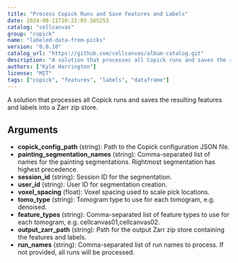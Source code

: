 ```yaml
---
title: "Process Copick Runs and Save Features and Labels"
date: 2024-08-11T10:22:03.565253
catalog: "cellcanvas"
group: "copick"
name: "labeled-data-from-picks"
version: "0.0.10"
catalog_url: "https://github.com/cellcanvas/album-catalog.git"
description: "A solution that processes all Copick runs and saves the resulting features and labels into a Zarr zip store."
authors: ["Kyle Harrington"]
license: "MIT"
tags: ["copick", "features", "labels", "dataframe"]
---
```


A solution that processes all Copick runs and saves the resulting features and labels into a Zarr zip store.

## Arguments

- **copick_config_path** (string): Path to the Copick configuration JSON file.
- **painting_segmentation_names** (string): Comma-separated list of names for the painting segmentations. Rightmost segmentation has highest precedence.
- **session_id** (string): Session ID for the segmentation.
- **user_id** (string): User ID for segmentation creation.
- **voxel_spacing** (float): Voxel spacing used to scale pick locations.
- **tomo_type** (string): Tomogram type to use for each tomogram, e.g. denoised.
- **feature_types** (string): Comma-separated list of feature types to use for each tomogram, e.g. cellcanvas01,cellcanvas02.
- **output_zarr_path** (string): Path for the output Zarr zip store containing the features and labels.
- **run_names** (string): Comma-separated list of run names to process. If not provided, all runs will be processed.

